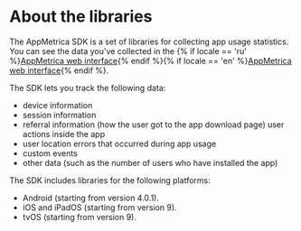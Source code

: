 # About the libraries

The AppMetrica SDK is a set of libraries for collecting app usage statistics. You can see the data you've collected in the {% if locale == 'ru' %}[AppMetrica web interface](https://appmetrika.yandex.ru/){% endif %}{% if locale == 'en' %}[AppMetrica web interface](https://appmetrika.yandex.com/){% endif %}.

The SDK lets you track the following data:

- device information
- session information
- referral information (how the user got to the app download page)
   user actions inside the app
- user location
   errors that occurred during app usage
- custom events
- other data (such as the number of users who have installed the app)

The SDK includes libraries for the following platforms:

- Android (starting from version 4.0.1).
- iOS and iPadOS (starting from version 9).
- tvOS (starting from version 9).
